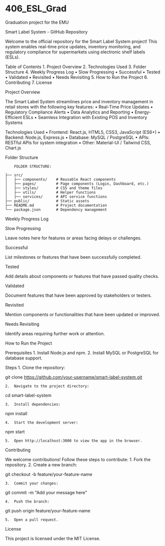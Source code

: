 # 406_ESL_Grad
Graduation project for the EMU

Smart Label System - GitHub Repository

Welcome to the official repository for the Smart Label System project! This system enables real-time price updates, inventory monitoring, and regulatory compliance for supermarkets using electronic shelf labels (ESLs).

Table of Contents
	1.	Project Overview
	2.	Technologies Used
	3.	Folder Structure
	4.	Weekly Progress Log
	•	Slow Progressing
	•	Successful
	•	Tested
	•	Validated
	•	Revisited
	•	Needs Revisiting
	5.	How to Run the Project
	6.	Contributing
	7.	License

Project Overview

The Smart Label System streamlines price and inventory management in retail stores with the following key features:
	•	Real-Time Price Updates
	•	Regulatory Compliance Alerts
	•	Data Analytics and Reporting
	•	Energy-Efficient ESLs
	•	Seamless Integration with Existing POS and Inventory Systems

Technologies Used
	•	Frontend: React.js, HTML5, CSS3, JavaScript (ES6+)
	•	Backend: Node.js, Express.js
	•	Database: MySQL / PostgreSQL
	•	APIs: RESTful APIs for system integration
	•	Other: Material-UI / Tailwind CSS, Chart.js

Folder Structure

		FOLDER STRUCTURE:

	├── src/
	│   ├── components/    # Reusable React components
	│   ├── pages/         # Page components (Login, Dashboard, etc.)
	│   ├── styles/        # CSS and theme files
	│   ├── utils/         # Helper functions
	│   ├── services/      # API service functions
	├── public/            # Static assets
	├── README.md          # Project documentation
	└── package.json       # Dependency management

Weekly Progress Log

Slow Progressing

Leave notes here for features or areas facing delays or challenges.

Successful

List milestones or features that have been successfully completed.

Tested

Add details about components or features that have passed quality checks.

Validated

Document features that have been approved by stakeholders or testers.

Revisited

Mention components or functionalities that have been updated or improved.

Needs Revisiting

Identify areas requiring further work or attention.

How to Run the Project

Prerequisites
	1.	Install Node.js and npm.
	2.	Install MySQL or PostgreSQL for database support.

Steps
	1.	Clone the repository:

git clone https://github.com/your-username/smart-label-system.git


	2.	Navigate to the project directory:

cd smart-label-system


	3.	Install dependencies:

npm install


	4.	Start the development server:

npm start


	5.	Open http://localhost:3000 to view the app in the browser.

Contributing

We welcome contributions! Follow these steps to contribute:
	1.	Fork the repository.
	2.	Create a new branch:

git checkout -b feature/your-feature-name


	3.	Commit your changes:

git commit -m "Add your message here"


	4.	Push the branch:

git push origin feature/your-feature-name


	5.	Open a pull request.

License

This project is licensed under the MIT License.
